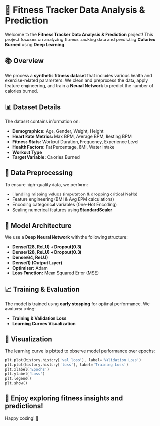 # 🌟 Fitness Tracker Data Analysis & Prediction

Welcome to the **Fitness Tracker Data Analysis & Prediction** project! This project focuses on analyzing fitness tracking data and predicting **Calories Burned** using **Deep Learning**. 

## 📚 Overview

We process a **synthetic fitness dataset** that includes various health and exercise-related parameters. We clean and preprocess the data, apply feature engineering, and train a **Neural Network** to predict the number of calories burned.

## 📊 Dataset Details

The dataset contains information on:
- **Demographics:** Age, Gender, Weight, Height
- **Heart Rate Metrics:** Max BPM, Average BPM, Resting BPM
- **Fitness Stats:** Workout Duration, Frequency, Experience Level
- **Health Factors:** Fat Percentage, BMI, Water Intake
- **Workout Type**
- **Target Variable:** Calories Burned

## 🎨 Data Preprocessing

To ensure high-quality data, we perform:
- Handling missing values (imputation & dropping critical NaNs)
- Feature engineering (BMI & Avg BPM calculations)
- Encoding categorical variables (One-Hot Encoding)
- Scaling numerical features using **StandardScaler**

## 💪 Model Architecture

We use a **Deep Neural Network** with the following structure:
- **Dense(128, ReLU) + Dropout(0.3)**
- **Dense(128, ReLU) + Dropout(0.3)**
- **Dense(64, ReLU)**
- **Dense(1) (Output Layer)**
- **Optimizer:** Adam
- **Loss Function:** Mean Squared Error (MSE)

## 📈 Training & Evaluation

The model is trained using **early stopping** for optimal performance. We evaluate using:
- **Training & Validation Loss**
- **Learning Curves Visualization**

## 🎨 Visualization

The learning curve is plotted to observe model performance over epochs:
```python
plt.plot(history.history['val_loss'], label='Validation Loss')
plt.plot(history.history['loss'], label='Training Loss')
plt.xlabel('Epochs')
plt.ylabel('Loss')
plt.legend()
plt.show()
```

## 🎉 Enjoy exploring fitness insights and predictions! 

Happy coding! 🚀

